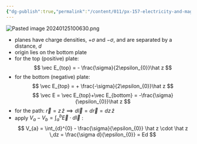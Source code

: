 ```yaml
---
{"dg-publish":true,"permalink":"/content/011/px-157-electricity-and-magnetism/px-157-b-electric-fields/ii-potentials/px-157-b8e-potential-difference-between-two-oppositely-charged-plates/","created":"2024-10-01T18:27:10.107+01:00","updated":"2024-11-26T20:08:34.430+00:00"}
---
```


![Pasted image 20240125100630.png](/img/user/pics/Pasted%20image%2020240125100630.png)
- planes have charge densities, $+\sigma$ and $-\sigma$, and are separated by a distance, $d$
- origin lies on the bottom plate
- for the top (positive) plate:
$$
\vec E_{top} = - \frac{\sigma}{2\epsilon_{0}}\hat z
$$
- for the bottom (negative) plate:
$$
\vec E_{top} = + \frac{-\sigma}{2\epsilon_{0}}\hat z
$$
$$
\vec E = \vec E_{top}+\vec E_{bottom} = -\frac{\sigma}{\epsilon_{0}}\hat z
$$
- for the path: $\vec r = z\,\hat z \implies d\vec l = d\vec r = dz\,\hat z$
- apply $V_{a}-V_{b} = \int_{a}^{b}\vec E \cdot d\vec l$ :
$$
V_{a} = \int_{d}^{0} - \frac{\sigma}{\epsilon_{0}} \hat z \cdot \hat z \,dz = \frac{\sigma d}{\epsilon_{0}} = Ed
$$
